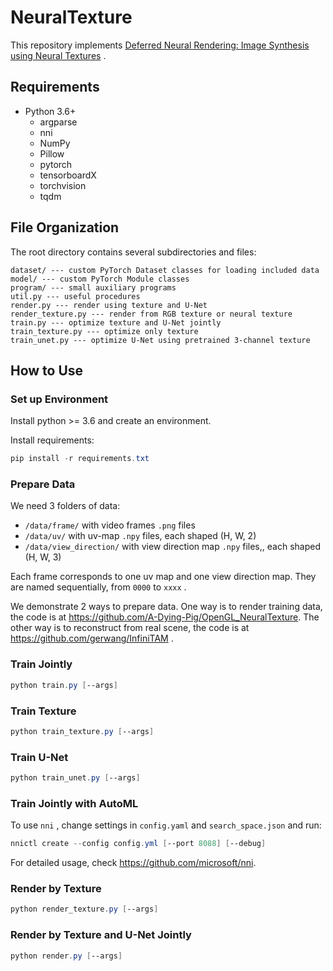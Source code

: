 # NeuralTexture

This repository implements [Deferred Neural Rendering: Image Synthesis using Neural Textures](https://arxiv.org/abs/1904.12356) .



## Requirements

+ Python 3.6+
  + argparse
  + nni
  + NumPy
  + Pillow
  + pytorch
  + tensorboardX
  + torchvision
  + tqdm



## File Organization

The root directory contains several subdirectories and files:

```
dataset/ --- custom PyTorch Dataset classes for loading included data
model/ --- custom PyTorch Module classes
program/ --- small auxiliary programs
util.py --- useful procedures
render.py --- render using texture and U-Net
render_texture.py --- render from RGB texture or neural texture
train.py --- optimize texture and U-Net jointly
train_texture.py --- optimize only texture
train_unet.py --- optimize U-Net using pretrained 3-channel texture
```



## How to Use

### Set up Environment

Install python >= 3.6 and create an environment.

Install requirements:

```powershell
pip install -r requirements.txt
```

### Prepare Data

We need 3 folders of data:

+ `/data/frame/`  with video frames `.png` files
+ `/data/uv/`  with uv-map `.npy` files, each shaped (H, W, 2)
+ `/data/view_direction/`  with view direction map  `.npy` files,, each shaped (H, W, 3)

Each frame corresponds to one uv map and one view direction map. They are named sequentially, from `0000` to `xxxx` .

We demonstrate 2 ways to prepare data. One way is to render training data, the code is at https://github.com/A-Dying-Pig/OpenGL_NeuralTexture. The other way is to reconstruct from real scene, the code is at https://github.com/gerwang/InfiniTAM .

### Train Jointly

```powershell
python train.py [--args]
```

### Train Texture

```powershell
python train_texture.py [--args]
```

### Train U-Net

```powershell
python train_unet.py [--args]
```

### Train Jointly with AutoML

To use `nni` , change settings in `config.yaml` and `search_space.json` and run:

```powershell
nnictl create --config config.yml [--port 8088] [--debug] 
```

For detailed usage, check https://github.com/microsoft/nni.

### Render by Texture

```powershell
python render_texture.py [--args]
```

### Render by Texture and U-Net Jointly

```powershell
python render.py [--args]
```

